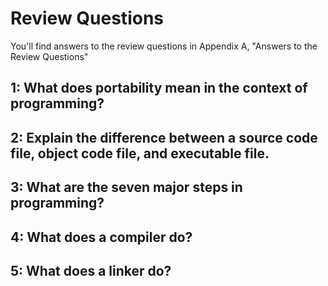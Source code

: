 # Review Questions

You'll find answers to the review questions in Appendix A, "Answers to the Review Questions"

## 1: What does portability mean in the context of programming?

## 2: Explain the difference between a source code file, object code file, and executable file.

## 3: What are the seven major steps in programming?

## 4: What does a compiler do?

## 5: What does a linker do?
